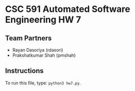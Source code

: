 # CSC 591 Automated Software Engineering HW 7
## Team Partners
* Rayan Dasoriya (rdasori)
* Prakshatkumar Shah (pmshah)

## Instructions
To run this file, type: `python3 hw7.py`.
